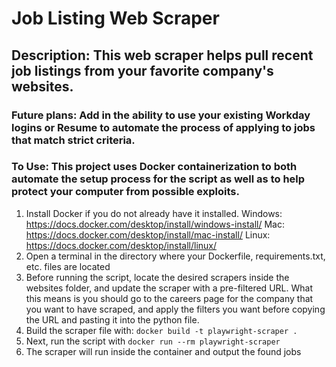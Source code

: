 # Job Listing Web Scraper

## Description: This web scraper helps pull recent job listings from your favorite company's websites.

### Future plans: Add in the ability to use your existing Workday logins or Resume to automate the process of applying to jobs that match strict criteria.

### To Use: This project uses Docker containerization to both automate the setup process for the script as well as to help protect your computer from possible exploits.

1. Install Docker if you do not already have it installed.
    Windows: https://docs.docker.com/desktop/install/windows-install/
    Mac: https://docs.docker.com/desktop/install/mac-install/
    Linux: https://docs.docker.com/desktop/install/linux/
2. Open a terminal in the directory where your Dockerfile, requirements.txt, etc. files are located
3. Before running the script, locate the desired scrapers inside the websites folder, and update the scraper with a pre-filtered URL. What this means is you should go to the careers page for the company that you want to have scraped, and apply the filters you want before copying the URL and pasting it into the python file.
4. Build the scraper file with: `docker build -t playwright-scraper .`
5. Next, run the script with `docker run --rm playwright-scraper`
6. The scraper will run inside the container and output the found jobs
